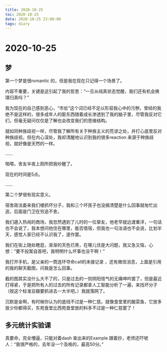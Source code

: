 ```yaml
---
title: 2020-10-25
toc: 2020-10-25
data: 2020-10-25 23:00:00
tags: diary
---
```



# 2020-10-25

## 梦

第一个梦是很romantic 的，但是我在现在只记得一个场景了。

内容不重要，关键是这引起了我的哲思：“一旦从纯真状态觉醒，我们还有机会换璞归真吗？”

我为现在的自己感到恶心，“市侩”这个词已经不足以形容我心中的污秽。曾经的我绝不是这样的，很多成年人的脏东西随着成长渗透到了我的脑子里，尽管我反对它们，但毫无疑问仅仅是了解也会改变我们的思维结构。

就如同种族歧视一样，尽管我了解所有关于种族主义的荒谬之处，并打心底里反对种族歧视，但在内心深处，我却清醒地认识到我的很多reaction 来源于种族歧视，就好像是天然的一样。

……

啪嗒，舍友半夜上厕所把我吵醒了。

现在的时间是5点。

……

第二个梦很有现实意义。

宿舍政法委来我们楼抓坏分子，我和三个坏孩子也没搞清楚是什么回事就匆忙出逃，后面是门卫在穷追不舍。

我们遁入热闹的商场，我忽然遇到了儿时的一位挚友，他老早就远渡重洋，一句话也不会说了，我本想问他住在哪里，能否借宿，但我也一句法语也不会说，比划半天，感觉人家已经不认识我了，遂作罢。

我们在街上随处瞎逛，渐渐的天色已黑，在哪儿住是大问题，我又急又恼，心想：“要不投案自首吧，我明明什么坏事也没干啊！”

我打开手机，是父亲的一筒连环夺命call的未接记录 ，还有微信消息，上面是引用的我的聊天截图，问我是怎么回事。

截的图其实没什么大不了的，只是过去的一则阴阳怪气的无痛呻吟罢了，但是最近打得紧，于是把所有人的过去的所有记录都拿人工智能分析了一遍，来找坏分子（按这个标准豆瓣要抓进去一大半吧。）我就落网了。

沉默是金啊，有时候你认为的底线不过是一种仁慈。就像食堂里的酸菜鱼，它放多放少你都得买，东苑食堂比西苑食堂放的料多不过是一种仁慈罢了！



## 多元统计实验课

真要命，完全懵逼，只能对着dash 查出来的Example 跟着抄，老师还吓唬人：“我很严格的，去年没一个及格的，最高50分。”

